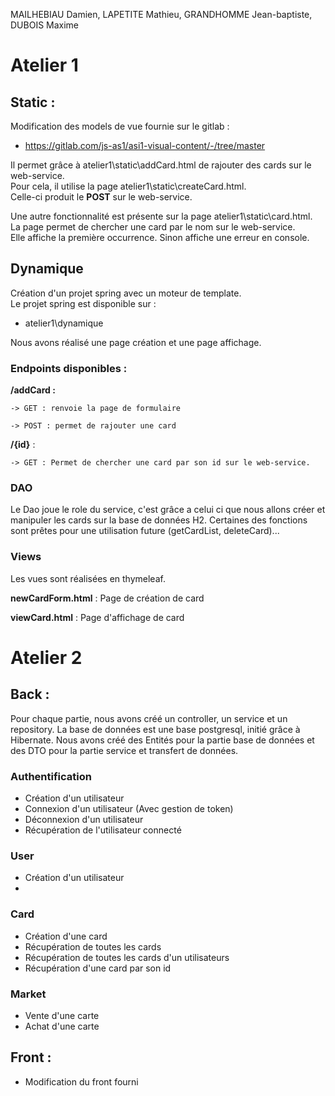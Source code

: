MAILHEBIAU Damien, LAPETITE Mathieu, GRANDHOMME Jean-baptiste, DUBOIS Maxime

# Atelier 1

## Static : 

Modification des models de vue fournie sur le gitlab :  
-  https://gitlab.com/js-as1/asi1-visual-content/-/tree/master  

Il permet grâce à atelier1\static\addCard.html de rajouter des cards sur le web-service.  
Pour cela, il utilise la page atelier1\static\createCard.html.   
Celle-ci produit le **POST** sur le web-service. 

Une autre fonctionnalité est présente sur la page atelier1\static\card.html.  
La page permet de chercher une card par le nom sur le web-service.   
Elle affiche la première occurrence. Sinon affiche une erreur en console. 

## Dynamique

Création d'un projet spring avec un moteur de template.   
Le projet spring est disponible sur : 
- atelier1\dynamique

Nous avons réalisé une page création et une page affichage.

### Endpoints disponibles : 
**/addCard :** 

    -> GET : renvoie la page de formulaire

    -> POST : permet de rajouter une card

**/{id}** : 

    -> GET : Permet de chercher une card par son id sur le web-service.

### DAO 
Le Dao joue le role du service, c'est grâce a celui ci que nous allons créer et manipuler les cards sur la base de données H2.
Certaines des fonctions sont prêtes pour une utilisation future (getCardList, deleteCard)...

### Views
Les vues sont réalisées en thymeleaf.

**newCardForm.html** : Page de création de card

**viewCard.html** : Page d'affichage de card

# Atelier 2

## Back :
Pour chaque partie, nous avons créé un controller, un service et un repository.
La base de données est une base postgresql, initié grâce à Hibernate.
Nous avons créé des Entités pour la partie base de données et des DTO pour la partie service et transfert de données.


### Authentification
- Création d'un utilisateur
- Connexion d'un utilisateur (Avec gestion de token)
- Déconnexion d'un utilisateur
- Récupération de l'utilisateur connecté

### User 
- Création d'un utilisateur
- 
### Card
- Création d'une card
- Récupération de toutes les cards
- Récupération de toutes les cards d'un utilisateurs
- Récupération d'une card par son id

### Market
- Vente d'une carte
- Achat d'une carte

## Front : 
- Modification du front fourni